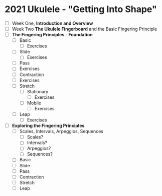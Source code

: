 # 2021 Ukulele - "Getting Into Shape"

- [ ] Week One, **Introduction and Overview**
- [ ] Week Two **The Ukulele Fingerboard** and the Basic Fingering Principle
- [ ] **The Fingering Principles - Foundation**
	- [ ] Basic
		- [ ] Exercises
	- [ ] Slide
		- [ ] Exercises
	- [ ] Pass
	- 	[ ] Exercises
	- [ ] Contraction
	- 	[ ] Exercises
	- [ ] Stretch
		- [ ] Stationary
			- [ ] Exercises
		- [ ] Mobile
			- [ ] Exercises
	
	- [ ] Leap
		- [ ] Exercises
- [ ] **Exploring the Fingering Principles**
	- [ ] Scales, Intervals, Arpeggios, Sequences
		- [ ] Scales?
		- [ ] Intervals?
		- [ ] Arpeggios?
		- [ ] Sequences?
	
	- [ ] Basic
	- [ ] Slide
	- [ ] Pass
	- [ ] Contraction
	- [ ] Stretch
	- [ ] Leap